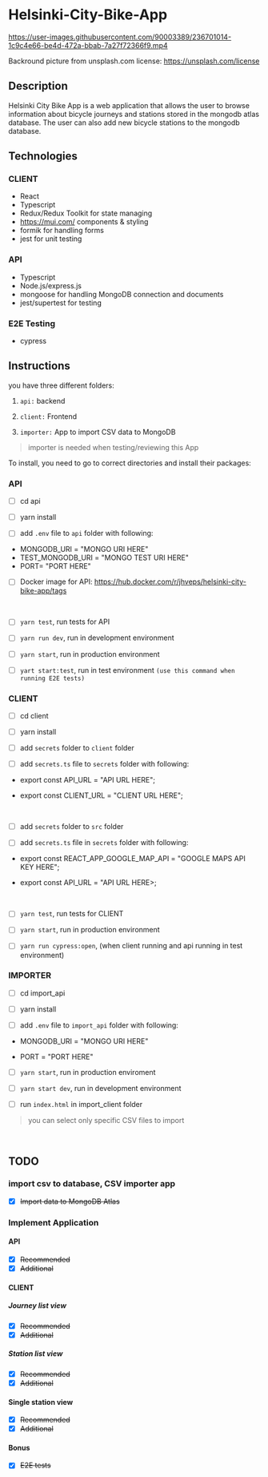 # Helsinki-City-Bike-App

https://user-images.githubusercontent.com/90003389/236701014-1c9c4e66-be4d-472a-bbab-7a27f72366f9.mp4

Backround picture from unsplash.com license: https://unsplash.com/license

## Description

Helsinki City Bike App is a web application that allows the user to browse information about bicycle journeys and stations stored in the mongodb atlas database. The user can also add new bicycle stations to the mongodb database.

## Technologies

### CLIENT

- React
- Typescript
- Redux/Redux Toolkit for state managing
- https://mui.com/ components & styling
- formik for handling forms
- jest for unit testing

### API

- Typescript
- Node.js/express.js
- mongoose for handling MongoDB connection and documents
- jest/supertest for testing

### E2E Testing

- cypress

## Instructions

you have three different folders:

1. `api:` backend

2. `client:` Frontend

3. `importer:` App to import CSV data to MongoDB

> importer is needed when testing/reviewing this App

To install, you need to go to correct directories and install their packages:

### API

- [ ] cd api

- [ ] yarn install

- [ ] add `.env` file to `api` folder with following:

- MONGODB_URI = "MONGO URI HERE"
- TEST_MONGODB_URI = "MONGO TEST URI HERE"
- PORT= "PORT HERE"

- [ ] Docker image for API: https://hub.docker.com/r/jhveps/helsinki-city-bike-app/tags

<br/>

- [ ] `yarn test`, run tests for API

- [ ] `yarn run dev`, run in development environment

- [ ] `yarn start`, run in production environment

- [ ] `yart start:test`, run in test environment `(use this command when running E2E tests)`

### CLIENT

- [ ] cd client

- [ ] yarn install

- [ ] add `secrets` folder to `client` folder

- [ ] add `secrets.ts` file to `secrets` folder with following:

- export const API_URL = "API URL HERE";

- export const CLIENT_URL = "CLIENT URL HERE";

<br/>

- [ ] add `secrets` folder to `src` folder

- [ ] add `secrets.ts` file in `secrets` folder with following:

- export const REACT_APP_GOOGLE_MAP_API = "GOOGLE MAPS API KEY HERE";

- export const API_URL = "API URL HERE>;

<br/>

- [ ] `yarn test`, run tests for CLIENT

- [ ] `yarn start`, run in production environment

- [ ] `yarn run cypress:open`, (when client running and api running in test environment)

### IMPORTER

- [ ] cd import_api

- [ ] yarn install

- [ ] add `.env` file to `import_api` folder with following:

- MONGODB_URI = "MONGO URI HERE"

- PORT = "PORT HERE"

- [ ] `yarn start`, run in production enviroment

- [ ] `yarn start dev`, run in development environment

- [ ] run `index.html` in import_client folder

> you can select only specific CSV files to import

<br/>

## TODO

### import csv to database, CSV importer app

- [x] ~~Import data to MongoDB Atlas~~

### Implement Application

#### API

- [x] ~~Recommended~~
- [x] ~~Additional~~

#### CLIENT

##### Journey list view

- [x] ~~Recommended~~
- [x] ~~Additional~~

##### Station list view

- [x] ~~Recommended~~
- [x] ~~Additional~~

#### Single station view

- [x] ~~Recommended~~
- [x] ~~Additional~~

#### Bonus

- [x] ~~E2E tests~~
